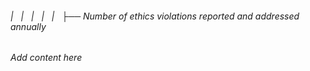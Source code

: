 ###### |   |   |   |   |   ├── Number of ethics violations reported and addressed annually

*Add content here*